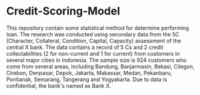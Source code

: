 # Credit-Scoring-Model
This repository contain some statistical method for determine performing loan.
The research was conducted using secondary data from the 5C (Character, Collateral, Condition, Capital, Capacity) assessment of the central X bank. The data contains a record of 5 Cs and 2 credit collectabilities (2 for non-current and 1 for current) from customers in several major cities in Indonesia. The sample size is 924 customers who come from several areas, including Bandung, Banjarmasin, Bekasi, Cilegon, Cirebon, Denpasar, Depok, Jakarta, Makassar, Medan, Pekanbaru, Pontianak, Semarang, Tangerang and Yogyakarta. Due to data is confidential, the bank's named as Bank X.
